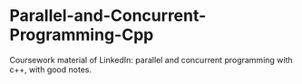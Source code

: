 # Parallel-and-Concurrent-Programming-Cpp
Coursework material of LinkedIn: parallel and concurrent programming with c++, with good notes.

